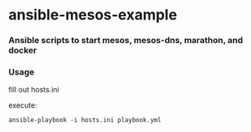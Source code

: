 ansible-mesos-example
================
### Ansible scripts to start mesos, mesos-dns, marathon, and docker

### Usage

fill out hosts.ini

execute:

	ansible-playbook -i hosts.ini playbook.yml
